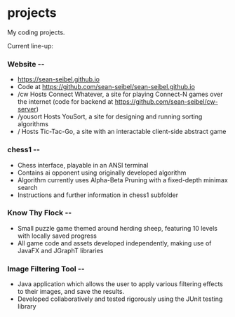 # projects
My coding projects.

Current line-up:

### Website --
- https://sean-seibel.github.io
- Code at https://github.com/sean-seibel/sean-seibel.github.io
- /cw Hosts Connect Whatever, a site for playing Connect-N games over the internet (code for backend at https://github.com/sean-seibel/cw-server)
- /yousort Hosts YouSort, a site for designing and running sorting algorithms
- / Hosts Tic-Tac-Go, a site with an interactable client-side abstract game

### chess1 --

- Chess interface, playable in an ANSI terminal
- Contains ai opponent using originally developed algorithm
- Algorithm currently uses Alpha-Beta Pruning with a fixed-depth minimax search
- Instructions and further information in chess1 subfolder

### Know Thy Flock --

- Small puzzle game themed around herding sheep, featuring 10 levels with locally saved progress
- All game code and assets developed independently, making use of JavaFX and JGraphT libraries

### Image Filtering Tool --
  
- Java application which allows the user to apply various filtering effects to their images, and save the results.
- Developed collaboratively and tested rigorously using the JUnit testing library
